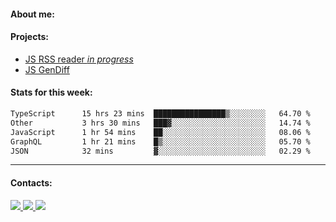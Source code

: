 #### About me:

#### Projects:
- [JS RSS reader *in progress*](https://github.com/GKoil/frontend-project-lvl3)
- [JS GenDiff](https://github.com/GKoil/GenDiff)

#### Stats for this week:
<!--START_SECTION:waka-->

```txt
TypeScript      15 hrs 23 mins  ████████████████▒░░░░░░░░   64.70 %
Other           3 hrs 30 mins   ███▓░░░░░░░░░░░░░░░░░░░░░   14.74 %
JavaScript      1 hr 54 mins    ██░░░░░░░░░░░░░░░░░░░░░░░   08.06 %
GraphQL         1 hr 21 mins    █▒░░░░░░░░░░░░░░░░░░░░░░░   05.70 %
JSON            32 mins         ▓░░░░░░░░░░░░░░░░░░░░░░░░   02.29 %
```

<!--END_SECTION:waka-->
---
#### Contacts:

<a target='_blank' title='LinkedIn' href="https://www.linkedin.com/in/gkoil/">
  <img src="https://img.shields.io/badge/LinkedIn-0077B5?style=for-the-badge&logo=linkedin&logoColor=white" />
</a>
<a target='_blank' title='Telegram' href="https://t.me/gkoil">
  <img src="https://img.shields.io/badge/Telegram-2CA5E0?style=for-the-badge&logo=telegram&logoColor=white" />
</a>
<a target='_blank' title='Gmail' href="mailto: gk.grigorev@gmail.com">
  <img src="https://img.shields.io/badge/Gmail-D14836?style=for-the-badge&logo=gmail&logoColor=white" />
</a>

